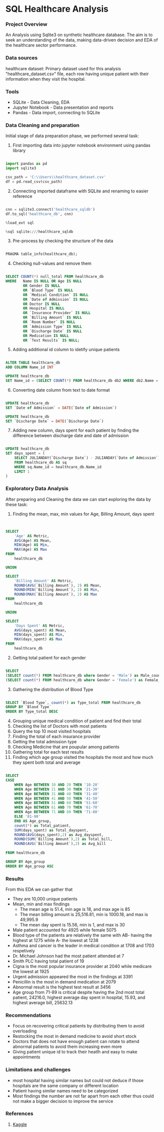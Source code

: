# SQL Healthcare Analysis


### Project Overview

An Analysis using Sqlite3 on synthetic healthcare database. The aim is to seek an understanding of the data, making data-driven decision and EDA of the healthcare sector performance.


### Data sources

healthcare dataset: Primary dataset used for this analysis "healthcare_dataset.csv" file, each row having unique patient with their information when they visit the hospital.


### Tools

- SQLite - Data Cleaning, EDA
- Jupyter Notebook - Data presentation and reports
- Pandas - Data import, connecting to SQLite


### Data Cleaning and preparation

Initial stage of data preparation phase, we performed several task:
1. First importing data into jupyter notebook environment using pandas library

```python

import pandas as pd
import sqlite3

csv_path = 'C:\\Users\\healthcare_dataset.csv'
df = pd.read_csv(csv_path)

```

2. Connecting imported dataframe with SQLite and renaming to easier reference

```python

cnn = sqlite3.connect('healthcare_sqldb')
df.to_sql('healthcare_db', cnn)

%load_ext sql

%sql sqlite:///healthcare_sqldb

```

3. Pre-process by checking the structure of the data

```sql

PRAGMA table_info(healthcare_db);

```

4. Checking null-values and remove them

```sql

SELECT COUNT(*) null_total FROM healthcare_db
WHERE   Name IS NULL OR Age IS NULL
        OR Gender IS NULL
        OR `Blood Type` IS NULL
        OR `Medical Condition` IS NULL
        OR `Date of Admission` IS NULL
        OR Doctor IS NULL
        OR Hospital IS NULL
        OR `Insurance Provider` IS NULL
        OR `Billing Amount` IS NULL
        OR `Room Number` IS NULL
        OR `Admission Type` IS NULL
        OR `Discharge Date` IS NULL
        OR Medication IS NULL
        OR `Test Results` IS NULL;

```

5. Adding additional id column to idetify unique patients

```sql

ALTER TABLE healthcare_db
ADD COLUMN Name_id INT

UPDATE healthcare_db
SET Name_id = (SELECT COUNT(*) FROM healthcare_db db2 WHERE db2.Name = healthcare_db.Name)


```

6. Converting date column from text to date format

```sql

UPDATE healthcare_db 
SET `Date of Admission` = DATE(`Date of Admission`)

UPDATE healthcare_db 
SET `Discharge Date` = DATE(`Discharge Date`)


```


7. Adding new column, days spent for each patient by finding the difference between discharge date and date of admission

```sql

UPDATE healthcare_db
SET days_spent = (
    SELECT JULIANDAY(`Discharge Date`) - JULIANDAY(`Date of Admission`)
    FROM healthcare_db AS sq
    WHERE sq.Name_id = healthcare_db.Name_id
    LIMIT 1
)

```


### Exploratory Data Analysis

After preparing and Cleaning the data we can start exploring the data by these task:
1. Finding the mean, max, min values for Age, Billing Amount, days spent

```sql


SELECT
    'Age' AS Metric,
    AVG(Age) AS Mean,
    MIN(Age) AS Min,
    MAX(Age) AS Max
FROM
    healthcare_db

UNION

SELECT
    'Billing Amount' AS Metric,
    ROUND(AVG(`Billing Amount`), 2) AS Mean,
    ROUND(MIN(`Billing Amount`), 2) AS Min,
    ROUND(MAX(`Billing Amount`), 2) AS Max
FROM
    healthcare_db

UNION

SELECT
    'Days Spent' AS Metric,
    AVG(days_spent) AS Mean,
    MIN(days_spent) AS Min,
    MAX(days_spent) AS Max
FROM
    healthcare_db

```


2. Getting total patient for each gender

```sql

SELECT
(SELECT count(*) FROM healthcare_db where Gender = 'Male') as Male_count,
(SELECT count(*) FROM healthcare_db where Gender = 'Female') as Female_count

```

3. Gathering the distribution of Blood Type

```sql

SELECT `Blood Type`, count(*) as Type_total FROM healthcare_db
GROUP BY `Blood Type`
ORDER BY Type_total DESC

```

4. Grouping unique medical condition of patient and find their total
5. Checking the list of Doctors with most patients
6. Query the top 10 most visited hospitals
7. Finding the total of each insurance provider
8. Getting the total admission type
9. Checking Medicine that are poupular among patients
10. Gathering total for each test results
11. Finding which age group visited the hospitals the most and how much they spent both total and average

```sql

SELECT 
CASE 
    WHEN Age BETWEEN 10 AND 20 THEN '10-20'
    WHEN Age BETWEEN 21 AND 30 THEN '21-30'
    WHEN Age BETWEEN 31 AND 40 THEN '31-40'
    WHEN Age BETWEEN 41 AND 50 THEN '41-50'
    WHEN Age BETWEEN 51 AND 60 THEN '51-60'
    WHEN Age BETWEEN 61 AND 70 THEN '61-70'
    WHEN Age BETWEEN 71 AND 80 THEN '71-80'
    ELSE '81-90'
    END AS Age_group,
    count(*) as Total_patient,
    SUM(days_spent) as Total_dayspent,
    ROUND(AVG(days_spent),2) as Avg_dayspent,
    ROUND(SUM(`Billing Amount`),2) as Total_bill,
    ROUND(AVG(`Billing Amount`),2) as Avg_bill
    
FROM healthcare_db

GROUP BY Age_group 
ORDER BY Age_group ASC

```

### Results

From this EDA we can gather that
- They are 10,000 unique patients
- Mean, min and max findings
	- The mean age is 51.4, min age is 18, and max age is 85
	- The mean billing amount is 25,516.81, min is 1000.18, and max is 49,995.9
	- The mean day spent is 15.56, min is 1, and max is 30
- Male patient accounted for 4925 while female 5075
- Blood type of the patients are relatively the same with AB- having the highest at 1275 while A- the lowest at 1238
- Asthma and cancer is the leader in medical condition at 1708 and 1703 respetively
- Dr. Michael Johnson had the most patient attended at 7
- Smith PLC having total patient of 19
- Cigna is the most popular insurance provider at 2040 while medicare the lowest at 1925
- Urgent admission appeared the most in the findings at 3391
- Penicillin is the most in demand medication at 2079
- Abnormal result is the highest test result at 3456
- Age group from 71-89 is critical despite having the 2nd most total patient, 24216.0, highest average day spent in hospital, 15.93, and highest average bill, 25632.13

### Recommendations

- Focus on recovering critical patients by distributing them to avoid overloading
- Restocking the most in demand medicine to avoid short stock
- Doctors that does not have enough patient can rotate to attend abnormal patients to avoid them increasing even more
- Giving patient unique id to track their heatlh and easy to make appointments

### Limitations and challenges

- most hospital having similar names but could not deduce if those hospitals are the same company or different location
- Patient having similar names need to be categorized
- Most findings the number are not far apart from each other thus could not make a bigger decision to improve the service


### References

1. [Kaggle](https://www.kaggle.com/datasets/prasad22/healthcare-dataset)
